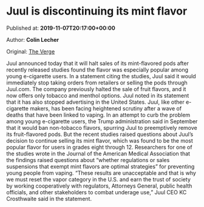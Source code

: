 
# Juul is discontinuing its mint flavor

Published at: **2019-11-07T20:17:00+00:00**

Author: **Colin Lecher**

Original: [The Verge](https://www.theverge.com/2019/11/7/20953865/juul-mint-flavor-discontinue-ban-fda-vaping-illness)

Juul announced today that it will halt sales of its mint-flavored pods after recently released studies found the flavor was especially popular among young e-cigarette users.
In a statement citing the studies, Juul said it would immediately stop taking orders from retailers or selling the pods through Juul.com. The company previously halted the sale of fruit flavors, and it now offers only tobacco and menthol options. Juul noted in its statement that it has also stopped advertising in the United States.
Juul, like other e-cigarette makers, has been facing heightened scrutiny after a wave of deaths that have been linked to vaping. In an attempt to curb the problem among young e-cigarette users, the Trump administration said in September that it would ban non-tobacco flavors, spurring Juul to preemptively remove its fruit-flavored pods.
But the recent studies raised questions about Juul’s decision to continue selling its mint flavor, which was found to be the most popular flavor for users in grades eight through 12. Researchers for one of the studies wrote in the Journal of the American Medical Association that the findings raised questions about “whether regulations or sales suspensions that exempt mint flavors are optimal strategies” for preventing young people from vaping.
“These results are unacceptable and that is why we must reset the vapor category in the U.S. and earn the trust of society by working cooperatively with regulators, Attorneys General, public health officials, and other stakeholders to combat underage use,” Juul CEO KC Crosthwaite said in the statement.
